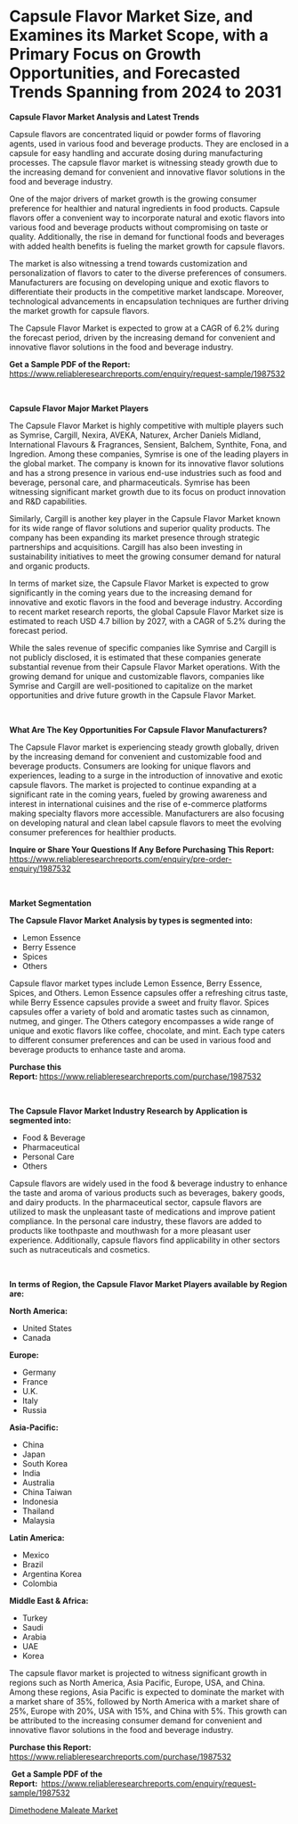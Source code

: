 <p><h1>Capsule Flavor Market Size, and Examines its Market Scope, with a Primary Focus on Growth Opportunities, and Forecasted Trends Spanning from 2024 to 2031</h1></p><p><strong>Capsule Flavor Market Analysis and Latest Trends</strong></p>
<p><p>Capsule flavors are concentrated liquid or powder forms of flavoring agents, used in various food and beverage products. They are enclosed in a capsule for easy handling and accurate dosing during manufacturing processes. The capsule flavor market is witnessing steady growth due to the increasing demand for convenient and innovative flavor solutions in the food and beverage industry.</p><p>One of the major drivers of market growth is the growing consumer preference for healthier and natural ingredients in food products. Capsule flavors offer a convenient way to incorporate natural and exotic flavors into various food and beverage products without compromising on taste or quality. Additionally, the rise in demand for functional foods and beverages with added health benefits is fueling the market growth for capsule flavors.</p><p>The market is also witnessing a trend towards customization and personalization of flavors to cater to the diverse preferences of consumers. Manufacturers are focusing on developing unique and exotic flavors to differentiate their products in the competitive market landscape. Moreover, technological advancements in encapsulation techniques are further driving the market growth for capsule flavors.</p><p>The Capsule Flavor Market is expected to grow at a CAGR of 6.2% during the forecast period, driven by the increasing demand for convenient and innovative flavor solutions in the food and beverage industry.</p></p>
<p><strong>Get a Sample PDF of the Report:&nbsp;</strong> <a href="https://www.reliableresearchreports.com/enquiry/request-sample/1987532">https://www.reliableresearchreports.com/enquiry/request-sample/1987532</a></p>
<p>&nbsp;</p>
<p><strong>Capsule Flavor Major Market Players</strong></p>
<p><p>The Capsule Flavor Market is highly competitive with multiple players such as Symrise, Cargill, Nexira, AVEKA, Naturex, Archer Daniels Midland, International Flavours & Fragrances, Sensient, Balchem, Synthite, Fona, and Ingredion. Among these companies, Symrise is one of the leading players in the global market. The company is known for its innovative flavor solutions and has a strong presence in various end-use industries such as food and beverage, personal care, and pharmaceuticals. Symrise has been witnessing significant market growth due to its focus on product innovation and R&D capabilities.</p><p>Similarly, Cargill is another key player in the Capsule Flavor Market known for its wide range of flavor solutions and superior quality products. The company has been expanding its market presence through strategic partnerships and acquisitions. Cargill has also been investing in sustainability initiatives to meet the growing consumer demand for natural and organic products.</p><p>In terms of market size, the Capsule Flavor Market is expected to grow significantly in the coming years due to the increasing demand for innovative and exotic flavors in the food and beverage industry. According to recent market research reports, the global Capsule Flavor Market size is estimated to reach USD 4.7 billion by 2027, with a CAGR of 5.2% during the forecast period.</p><p>While the sales revenue of specific companies like Symrise and Cargill is not publicly disclosed, it is estimated that these companies generate substantial revenue from their Capsule Flavor Market operations. With the growing demand for unique and customizable flavors, companies like Symrise and Cargill are well-positioned to capitalize on the market opportunities and drive future growth in the Capsule Flavor Market.</p></p>
<p>&nbsp;</p>
<p><strong>What Are The Key Opportunities For Capsule Flavor Manufacturers?</strong></p>
<p><p>The Capsule Flavor market is experiencing steady growth globally, driven by the increasing demand for convenient and customizable food and beverage products. Consumers are looking for unique flavors and experiences, leading to a surge in the introduction of innovative and exotic capsule flavors. The market is projected to continue expanding at a significant rate in the coming years, fueled by growing awareness and interest in international cuisines and the rise of e-commerce platforms making specialty flavors more accessible. Manufacturers are also focusing on developing natural and clean label capsule flavors to meet the evolving consumer preferences for healthier products.</p></p>
<p><strong>Inquire or Share Your Questions If Any Before Purchasing This Report:</strong> <a href="https://www.reliableresearchreports.com/enquiry/pre-order-enquiry/1987532">https://www.reliableresearchreports.com/enquiry/pre-order-enquiry/1987532</a></p>
<p>&nbsp;</p>
<p><strong>Market Segmentation</strong></p>
<p><strong>The Capsule Flavor Market Analysis by types is segmented into:</strong></p>
<p><ul><li>Lemon Essence</li><li>Berry Essence</li><li>Spices</li><li>Others</li></ul></p>
<p><p>Capsule flavor market types include Lemon Essence, Berry Essence, Spices, and Others. Lemon Essence capsules offer a refreshing citrus taste, while Berry Essence capsules provide a sweet and fruity flavor. Spices capsules offer a variety of bold and aromatic tastes such as cinnamon, nutmeg, and ginger. The Others category encompasses a wide range of unique and exotic flavors like coffee, chocolate, and mint. Each type caters to different consumer preferences and can be used in various food and beverage products to enhance taste and aroma.</p></p>
<p><strong>Purchase this Report:&nbsp;</strong><a href="https://www.reliableresearchreports.com/purchase/1987532">https://www.reliableresearchreports.com/purchase/1987532</a></p>
<p>&nbsp;</p>
<p><strong>The Capsule Flavor Market Industry Research by Application is segmented into:</strong></p>
<p><ul><li>Food & Beverage</li><li>Pharmaceutical</li><li>Personal Care</li><li>Others</li></ul></p>
<p><p>Capsule flavors are widely used in the food & beverage industry to enhance the taste and aroma of various products such as beverages, bakery goods, and dairy products. In the pharmaceutical sector, capsule flavors are utilized to mask the unpleasant taste of medications and improve patient compliance. In the personal care industry, these flavors are added to products like toothpaste and mouthwash for a more pleasant user experience. Additionally, capsule flavors find applicability in other sectors such as nutraceuticals and cosmetics.</p></p>
<p>&nbsp;</p>
<p><strong>In terms of Region, the Capsule Flavor Market Players available by Region are:</strong></p>
<p>
    <p> <strong> North America: </strong>
        <ul>
            <li>United States</li>
            <li>Canada</li>
        </ul>
        </p> 
    <p> <strong> Europe: </strong>
        <ul>
            <li>Germany</li>
            <li>France</li>
            <li>U.K.</li>
            <li>Italy</li>
            <li>Russia</li>
        </ul>
        </p> 
    <p> <strong> Asia-Pacific: </strong>
        <ul>
            <li>China</li>
            <li>Japan</li>
            <li>South Korea</li>
            <li>India</li>
            <li>Australia</li>
            <li>China Taiwan</li>
            <li>Indonesia</li>
            <li>Thailand</li>
            <li>Malaysia</li>
        </ul>
        </p> 
    <p> <strong> Latin America: </strong>
        <ul>
            <li>Mexico</li>
            <li>Brazil</li>
            <li>Argentina Korea</li>
            <li>Colombia</li>
        </ul>
        </p> 
    <p> <strong> Middle East & Africa: </strong>
        <ul>
            <li>Turkey</li>
            <li>Saudi</li>
            <li>Arabia</li>
            <li>UAE</li>
            <li>Korea</li>
        </ul>
    </p>
    </p>
<p><p>The capsule flavor market is projected to witness significant growth in regions such as North America, Asia Pacific, Europe, USA, and China. Among these regions, Asia Pacific is expected to dominate the market with a market share of 35%, followed by North America with a market share of 25%, Europe with 20%, USA with 15%, and China with 5%. This growth can be attributed to the increasing consumer demand for convenient and innovative flavor solutions in the food and beverage industry.</p></p>
<p><strong>Purchase this Report: </strong><a href="https://www.reliableresearchreports.com/purchase/1987532">https://www.reliableresearchreports.com/purchase/1987532</a></p>
<p>&nbsp;<strong>Get a Sample PDF of the Report:&nbsp;&nbsp;</strong><a href="https://www.reliableresearchreports.com/enquiry/request-sample/1987532">https://www.reliableresearchreports.com/enquiry/request-sample/1987532</a></p>
<p><strong></strong></p>
<p><p><a href="https://github.com/ruddyyedelwadw/Market-Research-Report-List-1/blob/main/dimethodene-maleate-market.md">Dimethodene Maleate Market</a></p></p>
